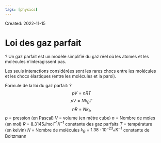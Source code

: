 ```yaml
---
tags: [physics] 
---
```

Created: 2022-11-15

# Loi des gaz parfait
?
Un gaz parfait est un modèle simplifié du gaz réel où les atomes et les molécules n'interagissent pas.
<!--SR:!2023-10-14,10,188-->

Les seuls interactions considérées sont les rares chocs entre les molécules et les chocs élastiques (entre les molécules et la paroi).

Formule de la loi du gaz parfait:
?
$$pV=nRT$$
$$pV=Nk_{B}T$$
$$nR=Nk_{b}$$
$p$ = pression (en Pascal)
$V$ = volume (en mètre cube)
$n$ = Nombre de moles (en mol)
$R$ = $8.3145 J\text{mol}^{-1}K^{-1}$ constante des gaz parfaits
$T$ = température (en kelvin)
$N$ = Nombre de molécules
$k_{B}$ = $1.38\cdot 10^{-23} JK^{-1}$ constante de Boltzmann
<!--SR:!2023-11-06,83,230-->


